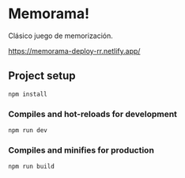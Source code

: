 # Memorama!

Clásico juego de memorización.


https://memorama-deploy-rr.netlify.app/

## Project setup
```
npm install
```

### Compiles and hot-reloads for development
```
npm run dev
```

### Compiles and minifies for production
```
npm run build
```